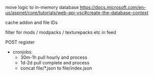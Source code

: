 move logic to in-memory database https://docs.microsoft.com/en-us/aspnet/core/tutorials/web-api-vsc#create-the-database-context

cache addon and file IDs

filter for mods / modpacks / texturepacks etc in feed

POST register

* cronjobs:
  * 30m-1h pull hourly and process
  * 1d-2d pull complete and process
  * concat file/*.json to file/index.json
